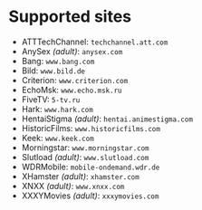 Supported sites
===============

 * ATTTechChannel: `techchannel.att.com`
 * AnySex _(adult)_: `anysex.com`
 * Bang: `www.bang.com`
 * Bild: `www.bild.de`
 * Criterion: `www.criterion.com`
 * EchoMsk: `www.echo.msk.ru`
 * FiveTV: `5-tv.ru`
 * Hark: `www.hark.com`
 * HentaiStigma _(adult)_: `hentai.animestigma.com`
 * HistoricFilms: `www.historicfilms.com`
 * Keek: `www.keek.com`
 * Morningstar: `www.morningstar.com`
 * Slutload _(adult)_: `www.slutload.com`
 * WDRMobile: `mobile-ondemand.wdr.de`
 * XHamster _(adult)_: `xhamster.com`
 * XNXX _(adult)_: `www.xnxx.com`
 * XXXYMovies _(adult)_: `xxxymovies.com`